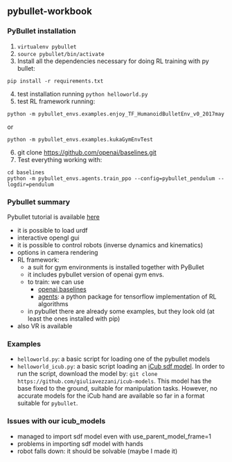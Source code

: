 ## pybullet-workbook

### PyBullet installation
1. `virtualenv pybullet`
2. `source pybullet/bin/activate`
3. Install all the dependencies necessary for doing RL training with py bullet:
```
pip install -r requirements.txt
```
4. test installation running `python helloworld.py`
5. test RL framework running:
  ```
  python -m pybullet_envs.examples.enjoy_TF_HumanoidBulletEnv_v0_2017may
  ```
or
```
python -m pybullet_envs.examples.kukaGymEnvTest
```
6. git clone https://github.com/openai/baselines.git
7. Test everything working with:
```
cd baselines
python -m pybullet_envs.agents.train_ppo --config=pybullet_pendulum --logdir=pendulum
```

### Pybullet summary

Pybullet tutorial is available [here](https://docs.google.com/document/d/10sXEhzFRSnvFcl3XxNGhnD4N2SedqwdAvK3dsihxVUA/edit#)

- it is possible to load urdf
- interactive opengl gui
- it is possible to control robots (inverse dynamics and kinematics)
- options in camera rendering
- RL framework:
    - a suit for gym environments is installed together with PyBullet
    - it includes pybullet version of openai gym envs.
    - to train: we can use
       - [openai baselines](https://github.com/openai/baselines)
       - [agents](https://pypi.org/project/agents/): a python package for tensorflow implementation of RL algorithms
    - in pybullet there are already some examples, but they look old (at least the ones installed with pip)
- also VR is available

### Examples
- `helloworld.py`: a basic script for loading one of the pybullet models
- `helloworld_icub.py`: a basic script loading an [iCub sdf model](https://github.com/giuliavezzani/icub-models/blob/master/iCub/robots/iCubGazeboV2_5/model.sdf). In order to run the script, download the model by:
`git clone https://github.com/giuliavezzani/icub-models`.
This model has the base fixed to the ground, suitable for manipulation tasks.
However, no accurate models for the iCub hand are available so far in a format suitable for `pybullet`.


### Issues with our icub_models

- managed to import sdf model even with use_parent_model_frame=1
- problems in importing sdf model with hands
- robot falls down: it should be solvable (maybe I made it)
